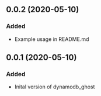 0.0.2 (2020-05-10)
------------------

### Added

 - Example usage in README.md


0.0.1 (2020-05-10)
------------------

### Added

 - Inital version of dynamodb_ghost